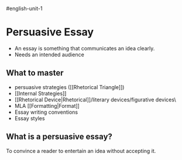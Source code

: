 #english-unit-1 
# Persuasive Essay
- An essay is something that communicates an idea clearly.
- Needs an intended audience
## What to master
- persuasive strategies ([[Rhetorical Triangle]])
- [[Internal Strategies]]
- [[Rhetorical Device|Rhetorical]]/literary devices/figurative devices\
- MLA [[Formatting|Format]]
- Essay writing conventions
- Essay styles
## What is a persuasive essay?
To convince a reader to entertain an idea without accepting it.